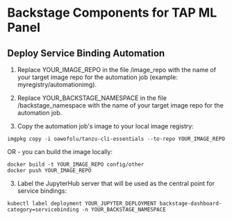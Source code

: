 # Backstage Components for TAP ML Panel

## Deploy Service Binding Automation

1. Replace YOUR_IMAGE_REPO in the file <root of directory>/image_repo 
with the name of your target image repo for the automation job (example: myregistry/automationimg).

2. Replace YOUR_BACKSTAGE_NAMESPACE in the file <root of directory>/backstage_namespace
with the name of your target image repo for the automation job.

3. Copy the automation job's image to your local image registry:
```
imgpkg copy -i oawofolu/tanzu-cli-essentials --to-repo YOUR_IMAGE_REPO
```

OR - you can build the image locally:
```
docker build -t YOUR_IMAGE_REPO config/other
docker push YOUR_IMAGE_REPO
```

3. Label the JupyterHub server that will be used as the central point for service bindings:
```
kubectl label deployment YOUR_JUPYTER_DEPLOYMENT backstage-dashboard-category=servicebinding -n YOUR_BACKSTAGE_NAMESPACE
```
